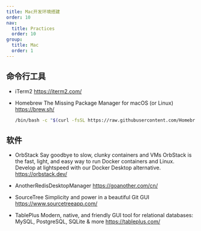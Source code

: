 ```yaml
---
title: Mac开发环境搭建
order: 10
nav:
  title: Practices
  order: 10
group:
  title: Mac
  order: 1
---
```


## 命令行工具

- iTerm2
  https://iterm2.com/

- Homebrew
  The Missing Package Manager for macOS (or Linux)
  https://brew.sh/
  ```bash
  /bin/bash -c "$(curl -fsSL https://raw.githubusercontent.com/Homebrew/install/HEAD/install.sh)"
  ```


## 软件

- OrbStack
  Say goodbye to slow, clunky containers and VMs
  OrbStack is the fast, light, and easy way to run Docker containers and Linux. Develop at lightspeed with our Docker Desktop alternative.
  https://orbstack.dev/

- AnotherRedisDesktopManager
  https://goanother.com/cn/

- SourceTree 
  Simplicity and power in a beautiful Git GUI
  https://www.sourcetreeapp.com/

- TablePlus
  Modern, native, and friendly GUI tool for relational databases: MySQL, PostgreSQL, SQLite & more
  https://tableplus.com/
